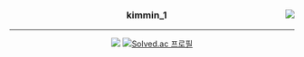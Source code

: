 
<div align="center">
  
  <img align="right" src="https://github-readme-stats.vercel.app/api/top-langs/?username=kimmin1kk&theme=dracula&exclude_repo=Computer-Science-Engineering&layout=compact&langs_count=10"/>
  
  ### kimmin_1 
  
  ---
  
  <a href="https://github.com/kimmin1kk"><img src="https://hits.seeyoufarm.com/api/count/incr/badge.svg?url=https%3A%2F%2Fgithub.com%2Fkimmin1kk&count_bg=%23000000&title_bg=%23000000&icon=github.svg&icon_color=%23E7E7E7&title=GitHub&edge_flat=false)"/></a>
  [![Solved.ac
프로필](http://mazassumnida.wtf/api/v2/generate_badge?boj=kimmin1)](https://solved.ac/kimmin1)
 
  <br>
 
</div>
